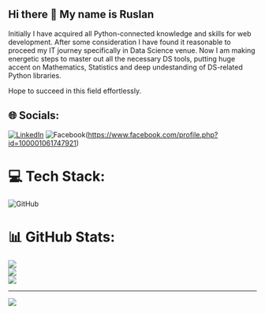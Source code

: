 ## Hi there 👋 My name is Ruslan

Initially I have acquired all Python-connected knowledge and skills for web development.
After some consideration I have found it reasonable to proceed my IT journey specifically in Data Science venue.
Now I am making energetic steps to master out all the necessary DS tools, putting huge accent on Mathematics,
Statistics and deep undestanding of DS-related Python libraries.

Hope to succeed in this field effortlessly.


## 🌐 Socials:
[![LinkedIn](https://img.shields.io/badge/LinkedIn-%230077B5.svg?logo=linkedin&logoColor=white)](https://linkedin.com/in/https://www.linkedin.com/in/ruslan-kazmiryk-28a035244/) 
![Facebook](https://img.shields.io/badge/Facebook-%231877F2.svg?logo=Facebook&logoColor=white)(https://www.facebook.com/profile.php?id=100001061747921) 

# 💻 Tech Stack:
![GitHub](https://img.shields.io/badge/github-%23121011.svg?style=for-the-badge&logo=github&logoColor=white)
# 📊 GitHub Stats:
![](https://github-readme-stats.vercel.app/api?username=callogan&theme=dark&hide_border=false&include_all_commits=false&count_private=false)<br/>
![](https://github-readme-streak-stats.herokuapp.com/?user=callogan&theme=dark&hide_border=false)<br/>
![](https://github-readme-stats.vercel.app/api/top-langs/?username=callogan&theme=dark&hide_border=false&include_all_commits=false&count_private=false&layout=compact)

---
[![](https://visitcount.itsvg.in/api?id=callogan&icon=0&color=0)](https://visitcount.itsvg.in)
